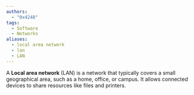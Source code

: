 ```yaml
---
authors: 
  - "0x4248"
tags:
  - Software
  - Networks
aliases:
  - local area network
  - lan
  - LAN
---
```

A **Local area network** (LAN) is a network that typically covers a small geographical area, such as a home, office, or campus. It allows connected devices to share resources like files and printers.